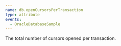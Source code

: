 ```yaml
---
name: db.openCursorsPerTransaction
type: attribute
events:
  - OracleDatabaseSample
---
```


The total number of cursors opened per transaction.